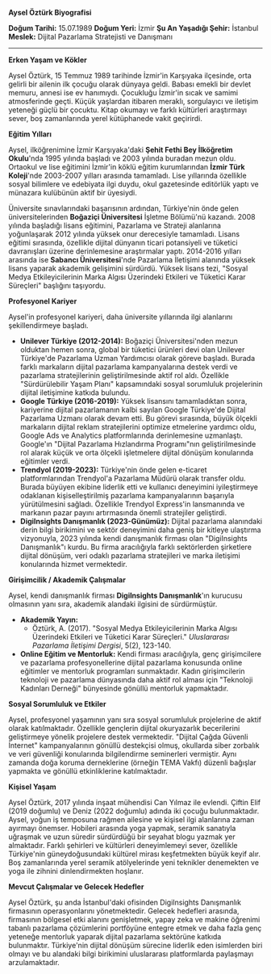 **Aysel Öztürk Biyografisi**

**Doğum Tarihi:** 15.07.1989
**Doğum Yeri:** İzmir
**Şu An Yaşadığı Şehir:** İstanbul
**Meslek:** Dijital Pazarlama Stratejisti ve Danışmanı

---

**Erken Yaşam ve Kökler**

Aysel Öztürk, 15 Temmuz 1989 tarihinde İzmir'in Karşıyaka ilçesinde, orta gelirli bir ailenin ilk çocuğu olarak dünyaya geldi. Babası emekli bir devlet memuru, annesi ise ev hanımıydı. Çocukluğu İzmir'in sıcak ve samimi atmosferinde geçti. Küçük yaşlardan itibaren meraklı, sorgulayıcı ve iletişim yeteneği güçlü bir çocuktu. Kitap okumayı ve farklı kültürleri araştırmayı sever, boş zamanlarında yerel kütüphanede vakit geçirirdi.

**Eğitim Yılları**

Aysel, ilköğrenimine İzmir Karşıyaka'daki **Şehit Fethi Bey İlköğretim Okulu**'nda 1995 yılında başladı ve 2003 yılında buradan mezun oldu. Ortaokul ve lise eğitimini İzmir'in köklü eğitim kurumlarından **İzmir Türk Koleji**'nde 2003-2007 yılları arasında tamamladı. Lise yıllarında özellikle sosyal bilimlere ve edebiyata ilgi duydu, okul gazetesinde editörlük yaptı ve münazara kulübünün aktif bir üyesiydi.

Üniversite sınavlarındaki başarısının ardından, Türkiye'nin önde gelen üniversitelerinden **Boğaziçi Üniversitesi** İşletme Bölümü'nü kazandı. 2008 yılında başladığı lisans eğitimini, Pazarlama ve Strateji alanlarına yoğunlaşarak 2012 yılında yüksek onur derecesiyle tamamladı. Lisans eğitimi sırasında, özellikle dijital dünyanın ticari potansiyeli ve tüketici davranışları üzerine derinlemesine araştırmalar yaptı. 2014-2016 yılları arasında ise **Sabancı Üniversitesi**'nde Pazarlama İletişimi alanında yüksek lisans yaparak akademik gelişimini sürdürdü. Yüksek lisans tezi, "Sosyal Medya Etkileyicilerinin Marka Algısı Üzerindeki Etkileri ve Tüketici Karar Süreçleri" başlığını taşıyordu.

**Profesyonel Kariyer**

Aysel'in profesyonel kariyeri, daha üniversite yıllarında ilgi alanlarını şekillendirmeye başladı.

*   **Unilever Türkiye (2012-2014):** Boğaziçi Üniversitesi'nden mezun olduktan hemen sonra, global bir tüketici ürünleri devi olan Unilever Türkiye'de Pazarlama Uzman Yardımcısı olarak göreve başladı. Burada farklı markaların dijital pazarlama kampanyalarına destek verdi ve pazarlama stratejilerinin geliştirilmesinde aktif rol aldı. Özellikle "Sürdürülebilir Yaşam Planı" kapsamındaki sosyal sorumluluk projelerinin dijital iletişimine katkıda bulundu.
*   **Google Türkiye (2016-2019):** Yüksek lisansını tamamladıktan sonra, kariyerine dijital pazarlamanın kalbi sayılan Google Türkiye'de Dijital Pazarlama Uzmanı olarak devam etti. Bu görevi sırasında, büyük ölçekli markaların dijital reklam stratejilerini optimize etmelerine yardımcı oldu, Google Ads ve Analytics platformlarında derinlemesine uzmanlaştı. Google'ın "Dijital Pazarlama Hızlandırma Programı"nın geliştirilmesinde rol alarak küçük ve orta ölçekli işletmelere dijital dönüşüm konularında eğitimler verdi.
*   **Trendyol (2019-2023):** Türkiye'nin önde gelen e-ticaret platformlarından Trendyol'a Pazarlama Müdürü olarak transfer oldu. Burada büyüyen ekibine liderlik etti ve kullanıcı deneyimini iyileştirmeye odaklanan kişiselleştirilmiş pazarlama kampanyalarının başarıyla yürütülmesini sağladı. Özellikle Trendyol Express'in lansmanında ve markanın pazar payını artırmasında önemli stratejiler geliştirdi.
*   **DigiInsights Danışmanlık (2023-Günümüz):** Dijital pazarlama alanındaki derin bilgi birikimini ve sektör deneyimini daha geniş bir kitleye ulaştırma vizyonuyla, 2023 yılında kendi danışmanlık firması olan "DigiInsights Danışmanlık"ı kurdu. Bu firma aracılığıyla farklı sektörlerden şirketlere dijital dönüşüm, veri odaklı pazarlama stratejileri ve marka iletişimi konularında hizmet vermektedir.

**Girişimcilik / Akademik Çalışmalar**

Aysel, kendi danışmanlık firması **DigiInsights Danışmanlık**'ın kurucusu olmasının yanı sıra, akademik alandaki ilgisini de sürdürmüştür.

*   **Akademik Yayın:**
    *   Öztürk, A. (2017). "Sosyal Medya Etkileyicilerinin Marka Algısı Üzerindeki Etkileri ve Tüketici Karar Süreçleri." *Uluslararası Pazarlama İletişimi Dergisi*, 5(2), 123-140.
*   **Online Eğitim ve Mentorluk:** Kendi firması aracılığıyla, genç girişimcilere ve pazarlama profesyonellerine dijital pazarlama konusunda online eğitimler ve mentorluk programları sunmaktadır. Kadın girişimcilerin teknoloji ve pazarlama dünyasında daha aktif rol alması için "Teknoloji Kadınları Derneği" bünyesinde gönüllü mentorluk yapmaktadır.

**Sosyal Sorumluluk ve Etkiler**

Aysel, profesyonel yaşamının yanı sıra sosyal sorumluluk projelerine de aktif olarak katılmaktadır. Özellikle gençlerin dijital okuryazarlık becerilerini geliştirmeye yönelik projelere destek vermektedir. "Dijital Çağda Güvenli İnternet" kampanyalarının gönüllü destekçisi olmuş, okullarda siber zorbalık ve veri güvenliği konularında bilgilendirme seminerleri vermiştir. Aynı zamanda doğa koruma derneklerine (örneğin TEMA Vakfı) düzenli bağışlar yapmakta ve gönüllü etkinliklerine katılmaktadır.

**Kişisel Yaşam**

Aysel Öztürk, 2017 yılında inşaat mühendisi Can Yılmaz ile evlendi. Çiftin Elif (2019 doğumlu) ve Deniz (2022 doğumlu) adında iki çocuğu bulunmaktadır. Aysel, yoğun iş temposuna rağmen ailesine ve kişisel ilgi alanlarına zaman ayırmayı önemser. Hobileri arasında yoga yapmak, seramik sanatıyla uğraşmak ve uzun süredir sürdürdüğü bir seyahat blogu yazmak yer almaktadır. Farklı şehirleri ve kültürleri deneyimlemeyi sever, özellikle Türkiye'nin güneydoğusundaki kültürel mirası keşfetmekten büyük keyif alır. Boş zamanlarında yerel seramik atölyelerinde yeni teknikler denemekten ve yoga ile zihnini dinlendirmekten hoşlanır.

**Mevcut Çalışmalar ve Gelecek Hedefler**

Aysel Öztürk, şu anda İstanbul'daki ofisinden DigiInsights Danışmanlık firmasının operasyonlarını yönetmektedir. Gelecek hedefleri arasında, firmasının bölgesel etki alanını genişletmek, yapay zeka ve makine öğrenimi tabanlı pazarlama çözümlerini portföyüne entegre etmek ve daha fazla genç yeteneğe mentorluk yaparak dijital pazarlama sektörüne katkıda bulunmaktır. Türkiye'nin dijital dönüşüm sürecine liderlik eden isimlerden biri olmayı ve bu alandaki bilgi birikimini uluslararası platformlarda paylaşmayı arzulamaktadır.